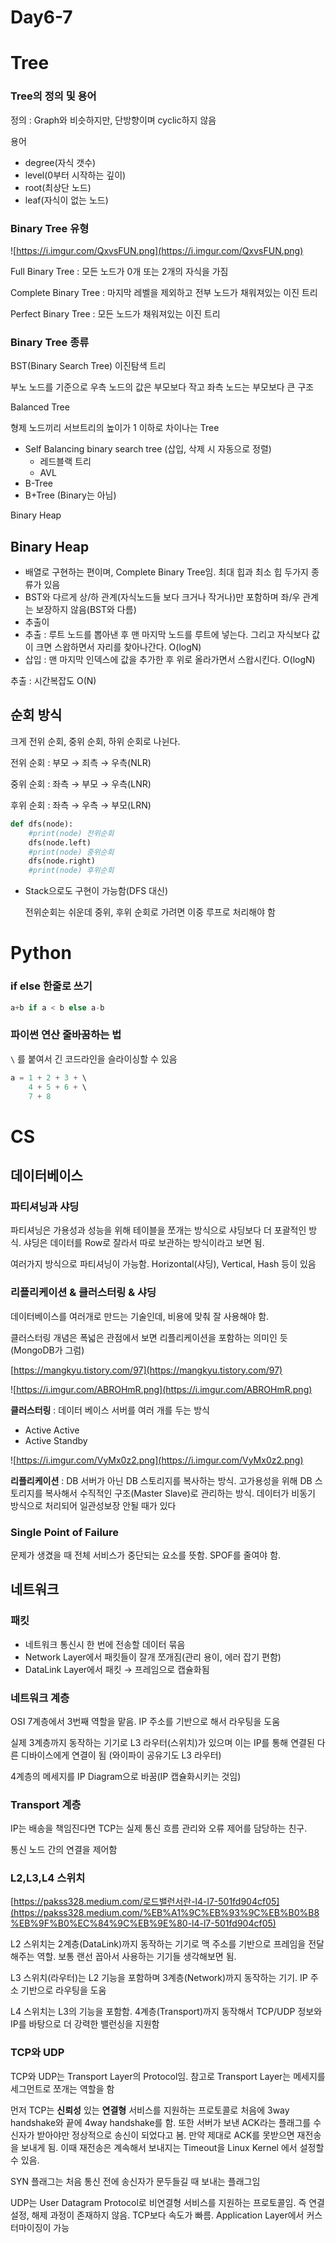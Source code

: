 # Day6-7

# Tree

### Tree의 정의 및 용어

정의 : Graph와 비슷하지만, 단방향이며 cyclic하지 않음

용어

- degree(자식 갯수)
- level(0부터 시작하는 깊이)
- root(최상단 노드)
- leaf(자식이 없는 노드)

### Binary Tree 유형

![https://i.imgur.com/QxvsFUN.png](https://i.imgur.com/QxvsFUN.png)

Full Binary Tree : 모든 노드가 0개 또는 2개의 자식을 가짐

Complete Binary Tree : 마지막 레벨을 제외하고 전부 노드가 채워져있는 이진 트리

Perfect Binary Tree :  모든 노드가 채워져있는 이진 트리

### Binary Tree 종류

BST(Binary Search Tree) 이진탐색 트리

부노 노드를 기준으로 우측 노드의 값은 부모보다 작고 좌측 노드는 부모보다 큰 구조

Balanced Tree

형제 노드끼리 서브트리의 높이가 1 이하로 차이나는 Tree

- Self Balancing binary search tree (삽입, 삭제 시 자동으로 정렬)
    - 레드블랙 트리
    - AVL
- B-Tree
- B+Tree (Binary는 아님)

Binary Heap

## Binary Heap

- 배열로 구현하는 편이며, Complete Binary Tree임. 최대 힙과 최소 힙 두가지 종류가 있음
- BST와 다르게 상/하 관계(자식노드들 보다 크거나 작거나)만 포함하며 좌/우 관계는 보장하지 않음(BST와 다름)
- 추출이
- 추출 : 루트 노드를 뽑아낸 후 맨 마지막 노드를 루트에 넣는다. 그리고 자식보다 값이 크면 스왑하면서 자리를 찾아나간다. O(logN)
- 삽입 : 맨 마지막 인덱스에 값을 추가한 후 위로 올라가면서 스왑시킨다. O(logN)

추출 : 시간복잡도 O(N)

## 순회 방식

크게 전위 순회, 중위 순회, 하위 순회로 나뉜다. 

전위 순회 : 부모  → 죄측 → 우측(NLR)

중위 순회 : 좌측 → 부모 → 우측(LNR)

후위 순회 : 좌측 → 우측 → 부모(LRN)

```python
def dfs(node):
	#print(node) 전위순회
	dfs(node.left)
	#print(node) 중위순회
	dfs(node.right)
	#print(node) 후위순회
```

- Stack으로도 구현이 가능함(DFS 대신)

    전위순회는 쉬운데 중위, 후위 순회로 가려면 이중 루프로 처리해야 함

# Python

### if else 한줄로 쓰기

```sql
a+b if a < b else a-b
```

### 파이썬 연산 줄바꿈하는 법

`\` 를 붙여서 긴 코드라인을 슬라이싱할 수 있음

```sql
a = 1 + 2 + 3 + \
	4 + 5 + 6 + \
	7 + 8
```

# CS

## 데이터베이스

### 파티셔닝과 샤딩

파티셔닝은 가용성과 성능을 위해 테이블을 쪼개는 방식으로 샤딩보다 더 포괄적인 방식. 샤딩은 데이터를 Row로 잘라서 따로 보관하는 방식이라고 보면 됨. 

여러가지 방식으로 파티셔닝이 가능함. Horizontal(샤딩), Vertical, Hash 등이 있음

### 리플리케이션 & 클러스터링 & 샤딩

데이터베이스를 여러개로 만드는 기술인데, 비용에 맞춰 잘 사용해야 함.

클러스터링 개념은 폭넓은 관점에서 보면 리플리케이션을 포함하는 의미인 듯(MongoDB가 그럼)

[https://mangkyu.tistory.com/97](https://mangkyu.tistory.com/97)

![https://i.imgur.com/ABROHmR.png](https://i.imgur.com/ABROHmR.png)

**클러스터링** : 데이터 베이스 서버를 여러 개를 두는 방식

- Active Active
- Active Standby

![https://i.imgur.com/VyMx0z2.png](https://i.imgur.com/VyMx0z2.png)

**리플리케이션** : DB 서버가 아닌 DB 스토리지를 복사하는 방식. 고가용성을 위해 DB 스토리지를 복사해서 수직적인 구조(Master Slave)로 관리하는 방식. 데이터가 비동기 방식으로 처리되어 일관성보장 안될 때가 있다

### Single Point of Failure

문제가 생겼을 때 전체 서비스가 중단되는 요소를 뜻함. SPOF를 줄여야 함.

## 네트워크

### 패킷

- 네트워크 통신시 한 번에 전송할 데이터 묶음
- Network Layer에서 패킷들이 잘개 쪼개짐(관리 용이, 에러 잡기 편함)
- DataLink Layer에서 패킷 → 프레임으로 캡슐화됨

### 네트워크 계층

OSI 7계층에서 3번째 역할을 맡음. IP 주소를 기반으로 해서 라우팅을 도움

실제 3계층까지 동작하는 기기로 L3 라우터(스위치)가 있으며 이는 IP를 통해 연결된 다른 디바이스에게 연결이 됨 (와이파이 공유기도 L3 라우터)

4계층의 메세지를 IP Diagram으로 바꿈(IP 캡슐화시키는 것임)

### Transport 계층

IP는 배송을 책임진다면 TCP는 실제 통신 흐름 관리와 오류 제어를 담당하는 친구.

통신 노드 간의 연결을 제어함

### L2,L3,L4 스위치

[https://pakss328.medium.com/로드밸런서란-l4-l7-501fd904cf05](https://pakss328.medium.com/%EB%A1%9C%EB%93%9C%EB%B0%B8%EB%9F%B0%EC%84%9C%EB%9E%80-l4-l7-501fd904cf05)

L2 스위치는 2계층(DataLink)까지 동작하는 기기로 맥 주소를 기반으로 프레임을 전달해주는 역할. 보통 랜선 꼽아서 사용하는 기기들 생각해보면 됨.

L3 스위치(라우터)는 L2 기능을 포함하며 3계층(Network)까지 동작하는 기기. IP 주소 기반으로 라우팅을 도움

L4 스위치는 L3의 기능을 포함함. 4계층(Transport)까지 동작해서 TCP/UDP 정보와 IP를 바탕으로 더 강력한 밸런싱을 지원함

### TCP와 UDP

TCP와 UDP는 Transport Layer의 Protocol임. 참고로 Transport Layer는 메세지를 세그먼트로 쪼개는 역할을 함

먼저 TCP는 **신뢰성** 있는 **연결형** 서비스를 지원하는 프로토콜로 처음에 3way handshake와 끝에 4way handshake를 함. 또한 서버가 보낸 ACK라는 플래그를 수신자가 받아야만 정상적으로 송신이 되었다고 봄. 만약 제대로 ACK를 못받으면 재전송을 보내게 됨. 이때 재전송은 계속해서 보내지는 Timeout을 Linux Kernel 에서 설정할 수 있음. 

SYN 플래그는 처음 통신 전에 송신자가 문두들길 때 보내는 플래그임

UDP는 User Datagram Protocol로 비연결형 서비스를 지원하는 프로토콜임. 즉 연결 설정, 해제 과정이 존재하지 않음. TCP보다 속도가 빠름. Application Layer에서 커스터마이징이 가능